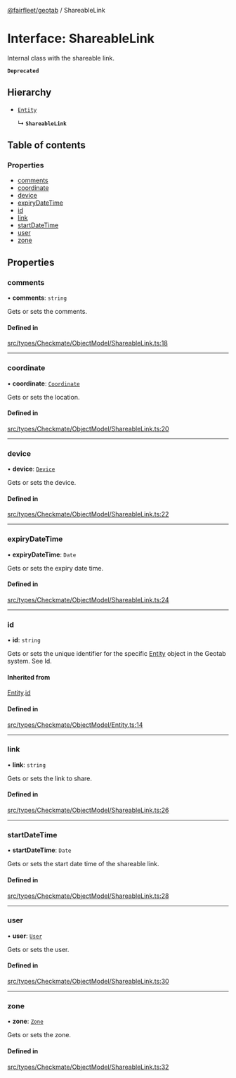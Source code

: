 [@fairfleet/geotab](../README.md) / ShareableLink

# Interface: ShareableLink

Internal class with the shareable link.

**`Deprecated`**

## Hierarchy

- [`Entity`](Entity.md)

  ↳ **`ShareableLink`**

## Table of contents

### Properties

- [comments](ShareableLink.md#comments)
- [coordinate](ShareableLink.md#coordinate)
- [device](ShareableLink.md#device)
- [expiryDateTime](ShareableLink.md#expirydatetime)
- [id](ShareableLink.md#id)
- [link](ShareableLink.md#link)
- [startDateTime](ShareableLink.md#startdatetime)
- [user](ShareableLink.md#user)
- [zone](ShareableLink.md#zone)

## Properties

### comments

• **comments**: `string`

Gets or sets the comments.

#### Defined in

[src/types/Checkmate/ObjectModel/ShareableLink.ts:18](https://github.com/fairfleet/geotab/blob/ff38bfc/src/types/Checkmate/ObjectModel/ShareableLink.ts#L18)

___

### coordinate

• **coordinate**: [`Coordinate`](Coordinate.md)

Gets or sets the location.

#### Defined in

[src/types/Checkmate/ObjectModel/ShareableLink.ts:20](https://github.com/fairfleet/geotab/blob/ff38bfc/src/types/Checkmate/ObjectModel/ShareableLink.ts#L20)

___

### device

• **device**: [`Device`](Device.md)

Gets or sets the device.

#### Defined in

[src/types/Checkmate/ObjectModel/ShareableLink.ts:22](https://github.com/fairfleet/geotab/blob/ff38bfc/src/types/Checkmate/ObjectModel/ShareableLink.ts#L22)

___

### expiryDateTime

• **expiryDateTime**: `Date`

Gets or sets the expiry date time.

#### Defined in

[src/types/Checkmate/ObjectModel/ShareableLink.ts:24](https://github.com/fairfleet/geotab/blob/ff38bfc/src/types/Checkmate/ObjectModel/ShareableLink.ts#L24)

___

### id

• **id**: `string`

Gets or sets the unique identifier for the specific [Entity](Entity.md) object in the Geotab system. See Id.

#### Inherited from

[Entity](Entity.md).[id](Entity.md#id)

#### Defined in

[src/types/Checkmate/ObjectModel/Entity.ts:14](https://github.com/fairfleet/geotab/blob/ff38bfc/src/types/Checkmate/ObjectModel/Entity.ts#L14)

___

### link

• **link**: `string`

Gets or sets the link to share.

#### Defined in

[src/types/Checkmate/ObjectModel/ShareableLink.ts:26](https://github.com/fairfleet/geotab/blob/ff38bfc/src/types/Checkmate/ObjectModel/ShareableLink.ts#L26)

___

### startDateTime

• **startDateTime**: `Date`

Gets or sets the start date time of the shareable link.

#### Defined in

[src/types/Checkmate/ObjectModel/ShareableLink.ts:28](https://github.com/fairfleet/geotab/blob/ff38bfc/src/types/Checkmate/ObjectModel/ShareableLink.ts#L28)

___

### user

• **user**: [`User`](User.md)

Gets or sets the user.

#### Defined in

[src/types/Checkmate/ObjectModel/ShareableLink.ts:30](https://github.com/fairfleet/geotab/blob/ff38bfc/src/types/Checkmate/ObjectModel/ShareableLink.ts#L30)

___

### zone

• **zone**: [`Zone`](Zone.md)

Gets or sets the zone.

#### Defined in

[src/types/Checkmate/ObjectModel/ShareableLink.ts:32](https://github.com/fairfleet/geotab/blob/ff38bfc/src/types/Checkmate/ObjectModel/ShareableLink.ts#L32)
